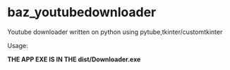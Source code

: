 # baz_youtubedownloader
Youtube downloader written on python using pytube,tkinter/customtkinter



Usage:

<b>THE APP EXE IS IN THE dist/Downloader.exe</b>
